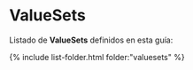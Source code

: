 # ValueSets

Listado de **ValueSets** definidos en esta guía:

{% include list-folder.html folder:"valuesets" %}